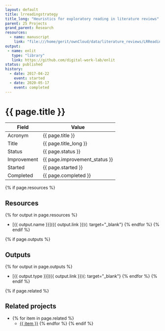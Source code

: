 ```yaml
---
layout: default
title: lrreadingstrategy
title_long: "Heuristics for exploratory reading in literature reviews"
parent: 25 Projects
grand_parent: Research
resources:
  - name: manuscript
    link: "file:///home/gerit/ownCloud/data/literature_reviews/LRReadingStrategy Paper"
output:
 - name: enlit
   type: "library"
   link: https://github.com/digital-work-lab/enlit
status: published
history:
  - date: 2017-04-22
    event: started
  - date: 2020-05-17
    event: completed
---
```


# {{ page.title }}

Field               | Value
------------------- | ----------------------------------
Acronym             | {{ page.title }}
Title               | {{ page.title_long }}
Status              | {{ page.status }}
Improvement         | {{ page.improvement_status }}
Started             | {{ page.started }}
Completed           | {{ page.completed }}

{% if page.resources %}
## Resources

  {% for output in page.resources %}
  - [{{ output.name }}]({{ output.link }}){: target="_blank"}
  {% endfor %}
{% endif %}

{% if page.outputs %}
## Outputs

  {% for output in page.outputs %}
  - [{{ output.type }}]({{ output.link }}){: target="_blank"}
  {% endfor %}
{% endif %}

{% if page.related %}
## Related projects 

- {% for item in page.related %}
  - <a href="{{ item }}">{{ item }}</a>
{% endfor %}
{% endif %}
